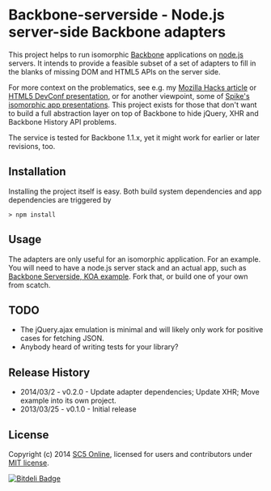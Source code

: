 # Backbone-serverside - Node.js server-side Backbone adapters

This project helps to run isomorphic [Backbone](http://backbonejs.org/) applications on
[node.js](http://nodejs.org/) servers. It intends to provide a feasible subset of a set of adapters
to fill in the blanks of missing DOM and HTML5 APIs on the server side.

For more context on the problematics, see e.g. my
[Mozilla Hacks article](https://hacks.mozilla.org/2013/04/serving-backbone-for-robots-legacy-browsers/) or
[HTML5 DevConf presentation](http://www.slideshare.net/SC5/2013-0402serversidebackbone-18092755), or for
another viewpoint, some of [Spike's isomorphic app presentations](http://www.slideshare.net/spikebrehm).
This project exists for those that don't want to build a full abstraction layer on top of Backbone to hide
jQuery, XHR and Backbone History API problems.

The service is tested for Backbone 1.1.x, yet it might work for earlier or later revisions, too.

## Installation

Installing the project itself is easy. Both build system dependencies and app dependencies are triggered by

    > npm install

## Usage

The adapters are only useful for an isomorphic application. For an example. You will need to have a
node.js server stack and an actual app, such as
[Backbone Serverside, KOA example](https://github.com/SC5/backbone-serverside-koa).
Fork that, or build one of your own from scatch.

## TODO

* The jQuery.ajax emulation is minimal and will likely only work for positive cases for fetching JSON.
* Anybody heard of writing tests for your library?

## Release History

* 2014/03/2 - v0.2.0 - Update adapter dependencies; Update XHR; Move example into its own project.
* 2013/03/25 - v0.1.0 - Initial release

## License

Copyright (c) 2014 [SC5 Online](http://sc5.io/), licensed for users and contributors under
[MIT license](http://opensource.org/licenses/MIT).


[![Bitdeli Badge](https://d2weczhvl823v0.cloudfront.net/SC5/backbone-serverside-adapters/trend.png)](https://bitdeli.com/free "Bitdeli Badge")

